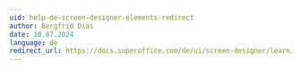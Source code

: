 ```yaml
---
uid: help-de-screen-designer-elements-redirect
author: Bergfrid Dias
date: 10.07.2024
language: de
redirect_url: https://docs.superoffice.com/de/ui/screen-designer/learn/edit-layout.html
---
```

